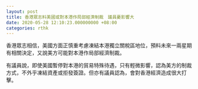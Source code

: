 ```yaml
---
layout: post
title: 香港眾志料美國或對本港作局部經濟制裁　議員憂影響大
date: 2020-05-28 12:10:23.000000000 +08:00
categories: rthk
---
```


香港眾志相信，美國方面正慎重考慮凍結本港獨立關稅區地位，預料未來一兩星期有相關決定，又說美方可能對本港作局部經濟制裁。

有議員說，即使美國暫停對本港的貿易特殊待遇，只有輕微影響，認為美方的制裁方式，不外乎凍結資產或拒發簽證。但亦有議員認為，會對香港經濟造成很大打擊。
